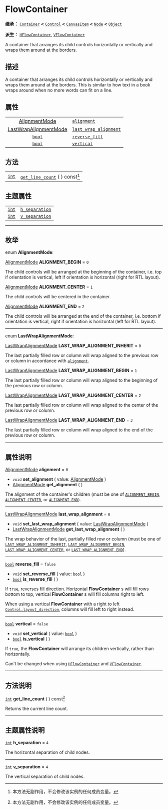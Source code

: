 <!-- ⚠ 请勿编辑本文件 ⚠ -->
<!-- 本文档使用脚本从 WeDot 引擎源码仓库生成。 -->
<!-- 生成脚本：https://github.com/WeDot-Engine/WeDot/tree/4.3/doc/tools/make_md.py； -->
<!-- 原文件：https://github.com/WeDot-Engine/WeDot/tree/4.3/doc/classes/FlowContainer.xml。 -->

<div id="_class_flowcontainer"></div>

# FlowContainer

**继承：** [`Container`](class_container.md) **<** [`Control`](class_control.md) **<** [`CanvasItem`](class_canvasitem.md) **<** [`Node`](class_node.md) **<** [`Object`](class_object.md)

**派生：** [`HFlowContainer`](class_hflowcontainer.md), [`VFlowContainer`](class_vflowcontainer.md)

A container that arranges its child controls horizontally or vertically and wraps them around at the borders.

## 描述

A container that arranges its child controls horizontally or vertically and wraps them around at the borders. This is similar to how text in a book wraps around when no more words can fit on a line.

## 属性

|||
|:-:|:--|
| [AlignmentMode](#enum_flowcontainer_alignmentmode)                 | [`alignment`](#class_flowcontainer_property_alignment)                     | ``0``     |
| [LastWrapAlignmentMode](#enum_flowcontainer_lastwrapalignmentmode) | [`last_wrap_alignment`](#class_flowcontainer_property_last_wrap_alignment) | ``0``     |
| [`bool`](class_bool.md)                                            | [`reverse_fill`](#class_flowcontainer_property_reverse_fill)               | ``false`` |
| [`bool`](class_bool.md)                                            | [`vertical`](#class_flowcontainer_property_vertical)                       | ``false`` |

## 方法

|||
|:-:|:--|
| [`int`](class_int.md) | [`get_line_count`](#class_flowcontainer_method_get_line_count) ( ) const[^const] |

## 主题属性

|||
|:-:|:--|
| [`int`](class_int.md) | [`h_separation`](#class_flowcontainer_theme_constant_h_separation) | ``4`` |
| [`int`](class_int.md) | [`v_separation`](#class_flowcontainer_theme_constant_v_separation) | ``4`` |

<!-- rst-class:: classref-section-separator -->

---

## 枚举

<div id="_class_enum_flowcontainer_alignmentmode"></div>

enum **AlignmentMode**: <div id="enum_flowcontainer_alignmentmode"></div>

<div id="_class_flowcontainer_constant_alignment_begin"></div>

[AlignmentMode](#enum_flowcontainer_alignmentmode) **ALIGNMENT_BEGIN** = ``0``

The child controls will be arranged at the beginning of the container, i.e. top if orientation is vertical, left if orientation is horizontal (right for RTL layout).

<div id="_class_flowcontainer_constant_alignment_center"></div>

[AlignmentMode](#enum_flowcontainer_alignmentmode) **ALIGNMENT_CENTER** = ``1``

The child controls will be centered in the container.

<div id="_class_flowcontainer_constant_alignment_end"></div>

[AlignmentMode](#enum_flowcontainer_alignmentmode) **ALIGNMENT_END** = ``2``

The child controls will be arranged at the end of the container, i.e. bottom if orientation is vertical, right if orientation is horizontal (left for RTL layout).

<!-- rst-class:: classref-item-separator -->

---

<div id="_class_enum_flowcontainer_lastwrapalignmentmode"></div>

enum **LastWrapAlignmentMode**: <div id="enum_flowcontainer_lastwrapalignmentmode"></div>

<div id="_class_flowcontainer_constant_last_wrap_alignment_inherit"></div>

[LastWrapAlignmentMode](#enum_flowcontainer_lastwrapalignmentmode) **LAST_WRAP_ALIGNMENT_INHERIT** = ``0``

The last partially filled row or column will wrap aligned to the previous row or column in accordance with [`alignment`](#class_flowcontainer_property_alignment).

<div id="_class_flowcontainer_constant_last_wrap_alignment_begin"></div>

[LastWrapAlignmentMode](#enum_flowcontainer_lastwrapalignmentmode) **LAST_WRAP_ALIGNMENT_BEGIN** = ``1``

The last partially filled row or column will wrap aligned to the beginning of the previous row or column.

<div id="_class_flowcontainer_constant_last_wrap_alignment_center"></div>

[LastWrapAlignmentMode](#enum_flowcontainer_lastwrapalignmentmode) **LAST_WRAP_ALIGNMENT_CENTER** = ``2``

The last partially filled row or column will wrap aligned to the center of the previous row or column.

<div id="_class_flowcontainer_constant_last_wrap_alignment_end"></div>

[LastWrapAlignmentMode](#enum_flowcontainer_lastwrapalignmentmode) **LAST_WRAP_ALIGNMENT_END** = ``3``

The last partially filled row or column will wrap aligned to the end of the previous row or column.

<!-- rst-class:: classref-section-separator -->

---

## 属性说明

<div id="_class_flowcontainer_property_alignment"></div>

[AlignmentMode](#enum_flowcontainer_alignmentmode) **alignment** = ``0`` <div id="class_flowcontainer_property_alignment"></div>

- `void` **set_alignment** ( value: [AlignmentMode](#enum_flowcontainer_alignmentmode) )
- [AlignmentMode](#enum_flowcontainer_alignmentmode) **get_alignment** ( )

The alignment of the container's children (must be one of [`ALIGNMENT_BEGIN`](#class_flowcontainer_constant_alignment_begin), [`ALIGNMENT_CENTER`](#class_flowcontainer_constant_alignment_center), or [`ALIGNMENT_END`](#class_flowcontainer_constant_alignment_end)).

<!-- rst-class:: classref-item-separator -->

---

<div id="_class_flowcontainer_property_last_wrap_alignment"></div>

[LastWrapAlignmentMode](#enum_flowcontainer_lastwrapalignmentmode) **last_wrap_alignment** = ``0`` <div id="class_flowcontainer_property_last_wrap_alignment"></div>

- `void` **set_last_wrap_alignment** ( value: [LastWrapAlignmentMode](#enum_flowcontainer_lastwrapalignmentmode) )
- [LastWrapAlignmentMode](#enum_flowcontainer_lastwrapalignmentmode) **get_last_wrap_alignment** ( )

The wrap behavior of the last, partially filled row or column (must be one of [`LAST_WRAP_ALIGNMENT_INHERIT`](#class_flowcontainer_constant_last_wrap_alignment_inherit), [`LAST_WRAP_ALIGNMENT_BEGIN`](#class_flowcontainer_constant_last_wrap_alignment_begin), [`LAST_WRAP_ALIGNMENT_CENTER`](#class_flowcontainer_constant_last_wrap_alignment_center), or [`LAST_WRAP_ALIGNMENT_END`](#class_flowcontainer_constant_last_wrap_alignment_end)).

<!-- rst-class:: classref-item-separator -->

---

<div id="_class_flowcontainer_property_reverse_fill"></div>

[`bool`](class_bool.md) **reverse_fill** = ``false`` <div id="class_flowcontainer_property_reverse_fill"></div>

- `void` **set_reverse_fill** ( value: [`bool`](class_bool.md) )
- [`bool`](class_bool.md) **is_reverse_fill** ( )

If `true`, reverses fill direction. Horizontal **FlowContainer** s will fill rows bottom to top, vertical **FlowContainer** s will fill columns right to left.

When using a vertical **FlowContainer** with a right to left [`Control.layout_direction`](#class_control_property_layout_direction), columns will fill left to right instead.

<!-- rst-class:: classref-item-separator -->

---

<div id="_class_flowcontainer_property_vertical"></div>

[`bool`](class_bool.md) **vertical** = ``false`` <div id="class_flowcontainer_property_vertical"></div>

- `void` **set_vertical** ( value: [`bool`](class_bool.md) )
- [`bool`](class_bool.md) **is_vertical** ( )

If `true`, the **FlowContainer** will arrange its children vertically, rather than horizontally.

Can't be changed when using [`HFlowContainer`](class_hflowcontainer.md) and [`VFlowContainer`](class_vflowcontainer.md).

<!-- rst-class:: classref-section-separator -->

---

## 方法说明

<div id="_class_flowcontainer_method_get_line_count"></div>

[`int`](class_int.md) **get_line_count** ( ) const[^const]<div id="class_flowcontainer_method_get_line_count"></div>

Returns the current line count.

<!-- rst-class:: classref-section-separator -->

---

## 主题属性说明

<div id="_class_flowcontainer_theme_constant_h_separation"></div>

[`int`](class_int.md) **h_separation** = ``4`` <div id="class_flowcontainer_theme_constant_h_separation"></div>

The horizontal separation of child nodes.

<!-- rst-class:: classref-item-separator -->

---

<div id="_class_flowcontainer_theme_constant_v_separation"></div>

[`int`](class_int.md) **v_separation** = ``4`` <div id="class_flowcontainer_theme_constant_v_separation"></div>

The vertical separation of child nodes.

[^virtual]: 本方法通常需要用户覆盖才能生效。
[^const]: 本方法无副作用，不会修改该实例的任何成员变量。
[^vararg]: 本方法除了能接受在此处描述的参数外，还能够继续接受任意数量的参数。
[^constructor]: 本方法用于构造某个类型。
[^static]: 调用本方法无需实例，可直接使用类名进行调用。
[^operator]: 本方法描述的是使用本类型作为左操作数的有效运算符。
[^bitfield]: 这个值是由下列位标志构成位掩码的整数。
[^void]: 无返回值。
